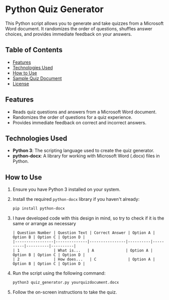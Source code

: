 # Python Quiz Generator

This Python script allows you to generate and take quizzes from a Microsoft Word document. It randomizes the order of questions, shuffles answer choices, and provides immediate feedback on your answers.

## Table of Contents

- [Features](#features)
- [Technologies Used](#technologies-used)
- [How to Use](#how-to-use)
- [Sample Quiz Document](#sample-quiz-document)
- [License](#license)

## Features

- Reads quiz questions and answers from a Microsoft Word document.
- Randomizes the order of questions for a quiz experience.
- Provides immediate feedback on correct and incorrect answers.

## Technologies Used

- **Python 3**: The scripting language used to create the quiz generator.
- **python-docx**: A library for working with Microsoft Word (.docx) files in Python.

## How to Use

1. Ensure you have Python 3 installed on your system.

2. Install the required `python-docx` library if you haven't already:

   ```bash
   pip install python-docx
   ```

3. I have developed code with this design in mind, so try to check if it is the same or arrange as necessary

   ```
   | Question Number | Question Text | Correct Answer | Option A | Option B | Option C | Option D |
   |-----------------|--------------|----------------|----------|----------|----------|----------|
   | 1               | What is...   | A              | Option A | Option B | Option C | Option D |
   | 2               | How does...   | C              | Option A | Option B | Option C | Option D |
   ```
   
4. Run the script using the following command:

   ```bash
   python3 quiz_generator.py yourquizdocument.docx
   ```
   
5. Follow the on-screen instructions to take the quiz.
